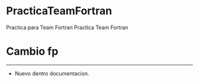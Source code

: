 # PracticaTeamFortran
Practica para Team Fortran
Practica Team Fortran

# Cambio fp
---------------------------------------
 * Nuevo dentro documentacion.

